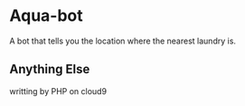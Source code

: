# Aqua-bot

A bot that tells you the location where the nearest laundry is.

## Anything Else

writting by PHP on cloud9 
